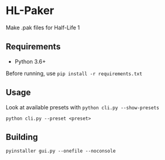 # HL-Paker
Make .pak files for Half-Life 1

## Requirements
- Python 3.6+

Before running, use `pip install -r requirements.txt`

## Usage
Look at available presets with `python cli.py --show-presets`
```
python cli.py --preset <preset>
```

## Building
```
pyinstaller gui.py --onefile --noconsole
```